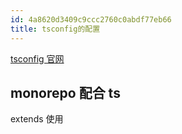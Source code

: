 ```yaml
---
id: 4a8620d3409c9ccc2760c0abdf77eb66
title: tsconfig的配置
---
```


[tsconfig 官网](https://www.typescriptlang.org/docs/handbook/tsconfig-json.html)

## monorepo 配合 ts

extends 使用
